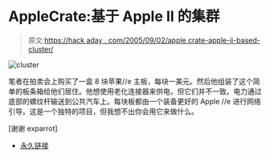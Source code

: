 # AppleCrate:基于 Apple II 的集群

> 原文:[https://hack aday . com/2005/09/02/apple crate-apple-ii-based-cluster/](https://hackaday.com/2005/09/02/applecrate-apple-ii-based-cluster/)

![cluster](../Images/8bd24071a98e8d49192364291d61e334.png)

笔者在拍卖会上购买了一盒 8 块苹果//e 主板，每块一美元。然后他组装了这个简单的板条箱给他们居住。他想使用老化连接器来供电，但它们并不一致。电力通过底部的螺纹杆输送到公共汽车上。每块板都由一个装备更好的 Apple //e 进行网络引导。这是一个独特的项目，但我想不出你会用它来做什么。

[谢谢 exparrot]

*   [永久链接](http://members.aol.com/MJMahon/CratePaper.html)